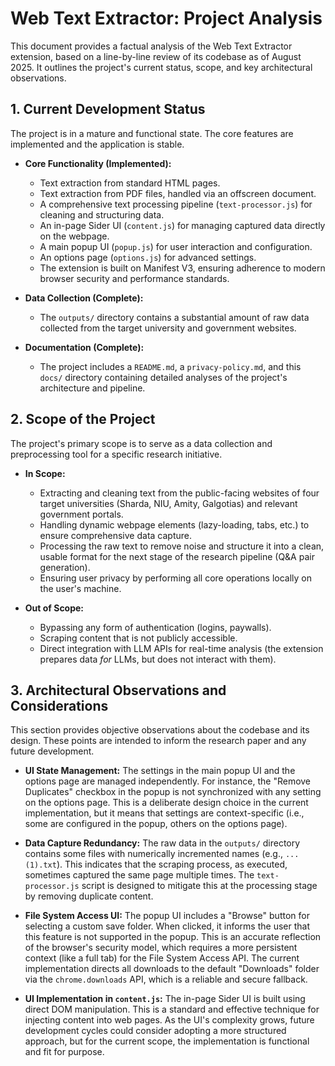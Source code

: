 # Web Text Extractor: Project Analysis

This document provides a factual analysis of the Web Text Extractor extension, based on a line-by-line review of its codebase as of August 2025. It outlines the project's current status, scope, and key architectural observations.

## 1. Current Development Status

The project is in a mature and functional state. The core features are implemented and the application is stable.

*   **Core Functionality (Implemented):**
    *   Text extraction from standard HTML pages.
    *   Text extraction from PDF files, handled via an offscreen document.
    *   A comprehensive text processing pipeline (`text-processor.js`) for cleaning and structuring data.
    *   An in-page Sider UI (`content.js`) for managing captured data directly on the webpage.
    *   A main popup UI (`popup.js`) for user interaction and configuration.
    *   An options page (`options.js`) for advanced settings.
    *   The extension is built on Manifest V3, ensuring adherence to modern browser security and performance standards.

*   **Data Collection (Complete):**
    *   The `outputs/` directory contains a substantial amount of raw data collected from the target university and government websites.

*   **Documentation (Complete):**
    *   The project includes a `README.md`, a `privacy-policy.md`, and this `docs/` directory containing detailed analyses of the project's architecture and pipeline.

## 2. Scope of the Project

The project's primary scope is to serve as a data collection and preprocessing tool for a specific research initiative.

*   **In Scope:**
    *   Extracting and cleaning text from the public-facing websites of four target universities (Sharda, NIU, Amity, Galgotias) and relevant government portals.
    *   Handling dynamic webpage elements (lazy-loading, tabs, etc.) to ensure comprehensive data capture.
    *   Processing the raw text to remove noise and structure it into a clean, usable format for the next stage of the research pipeline (Q&A pair generation).
    *   Ensuring user privacy by performing all core operations locally on the user's machine.

*   **Out of Scope:**
    *   Bypassing any form of authentication (logins, paywalls).
    *   Scraping content that is not publicly accessible.
    *   Direct integration with LLM APIs for real-time analysis (the extension prepares data *for* LLMs, but does not interact with them).

## 3. Architectural Observations and Considerations

This section provides objective observations about the codebase and its design. These points are intended to inform the research paper and any future development.

*   **UI State Management:** The settings in the main popup UI and the options page are managed independently. For instance, the "Remove Duplicates" checkbox in the popup is not synchronized with any setting on the options page. This is a deliberate design choice in the current implementation, but it means that settings are context-specific (i.e., some are configured in the popup, others on the options page).

*   **Data Capture Redundancy:** The raw data in the `outputs/` directory contains some files with numerically incremented names (e.g., `... (1).txt`). This indicates that the scraping process, as executed, sometimes captured the same page multiple times. The `text-processor.js` script is designed to mitigate this at the processing stage by removing duplicate content.

*   **File System Access UI:** The popup UI includes a "Browse" button for selecting a custom save folder. When clicked, it informs the user that this feature is not supported in the popup. This is an accurate reflection of the browser's security model, which requires a more persistent context (like a full tab) for the File System Access API. The current implementation directs all downloads to the default "Downloads" folder via the `chrome.downloads` API, which is a reliable and secure fallback.

*   **UI Implementation in `content.js`:** The in-page Sider UI is built using direct DOM manipulation. This is a standard and effective technique for injecting content into web pages. As the UI's complexity grows, future development cycles could consider adopting a more structured approach, but for the current scope, the implementation is functional and fit for purpose.
